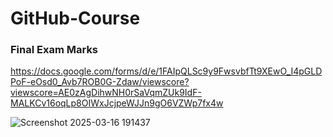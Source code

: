 # GitHub-Course

### Final Exam Marks
https://docs.google.com/forms/d/e/1FAIpQLSc9y9FwsvbfTt9XEwO_I4pGLDPoF-eOsd0_Avb7ROB0G-Zdaw/viewscore?viewscore=AE0zAgDihwNH0rSaVqmZUk9IdF-MALKCv16oqLp8OIWxJcjpeWJJn9gO6VZWp7fx4w

![Screenshot 2025-03-16 191437](https://github.com/user-attachments/assets/50f7c833-be49-4751-aa89-6ff5a81e4871)
